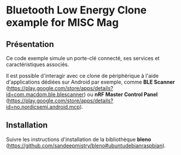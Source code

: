 Bluetooth Low Energy Clone example for MISC Mag
===============================================

Présentation
------------

Ce code exemple simule un porte-clé connecté, ses services et caractéristiques associés.

Il est possible d'interagir avec ce clone de périphérique à l'aide d'applications
dédiées sur Android par exemple, comme **BLE Scanner** (https://play.google.com/store/apps/details?id=com.macdom.ble.blescanner)
 ou **nRF Master Control Panel** (https://play.google.com/store/apps/details?id=no.nordicsemi.android.mcp).


Installation
------------

Suivre les instructions d'installation de la bibliothèque **bleno** (https://github.com/sandeepmistry/bleno#ubuntudebianraspbian).
